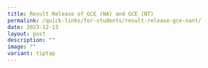 ```yaml
---
title: Result Release of GCE (NA) and GCE (NT)
permalink: /quick-links/for-students/result-release-gce-nant/
date: 2023-12-13
layout: post
description: ""
image: ""
variant: tiptap
---
```

